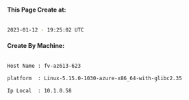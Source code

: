 
   
#### This Page Create at:

```bash

2023-01-12 - 19:25:02 UTC

```

#### Create By Machine:

```bash

Host Name : fv-az613-623

platform  : Linux-5.15.0-1030-azure-x86_64-with-glibc2.35

Ip Local  : 10.1.0.58

```

